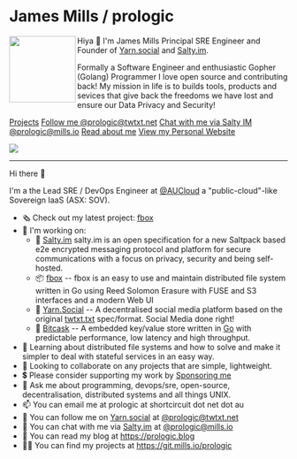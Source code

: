 # James Mills / prologic

<img align="left" width="120" height="120" src="https://avatars.githubusercontent.com/u/1290234?v=4" />

Hiya 👋 I'm James Mills Principal SRE Engineer and Founder of
[Yarn.social](https://yarn.social) and [Salty.im](https://salty.im).

Formally a Software Engineer and enthusiastic Gopher (Golang) Programmer
I love open source and contributing back! My mission in life is to builds
tools, products and sevices that give back the freedoms we have lost
and ensure our Data Privacy and Security!

[Projects](https://git.mills.io/prologic) [Follow me @prologic@twtxt.net](https://twtxt.net/user/prologic) [Chat with me via Salty IM @prologic@mills.io](im://prologic@mills.io) [Read about me](https://prologic.blog) [View my Personal Website](https://prologic.shortcircuit.net.au)

![](https://raw.githubusercontent.com/prologic/github-stats/main/generated/overview.svg)

----

Hi there 👋

I'm a the Lead SRE / DevOps Engineer at [@AUCloud](https://australiacloud.com.au)
a "public-cloud"-like Sovereign IaaS (ASX: SOV).

- 🗞 Check out my latest project: [fbox](https://git.mills.io/prologic/fbox)
- 🚧 I'm working on:
  - 🧂 [Salty.im](https://salty.im) salty.im is an open specification
       for a new Saltpack based e2e encrypted messaging protocol
       and platform for secure communications with a focus on privacy, security and being self-hosted.
  - 📦 [fbox](https://git.mills.io/prologic/fbox) -- fbox is an easy to use
       and maintain distributed file system written in Go using Reed Solomon
       Erasure with FUSE and S3 interfaces and a modern Web UI
  - 🧶 [Yarn.Social](https://yarn.social) -- A decentralised social media platform based on
       the original [twtxt.txt](https://twtxt.readthedocs.org) spec/format. Social Media done right!
  - 🔑 [Bitcask](https://git.mills.io/prologic/bitcask) -- A embedded
       key/value store written in [Go](https://golang.org) with predictable
       performance, low latency and high throughput.
- 📖 Learning about distributed file systems and how to solve and make it
     simpler to deal with stateful services in an easy way.
- 🙋 Looking to collaborate on any projects that are simple, lightweight.
- 💲 Please consider supporting my work by [Sponsoring me](https://github.com/sponsors/prologic)
- 💬 Ask me about programming, devops/sre, open-source, decentralisation,
     distributed systems and all things UNIX.
- 📫 You can email me at prologic at shortcircuit dot net dot au
- 📕 You can follow me on [Yarn.social](https://yarn.social) at [@prologic@twtxt.net](https://twtxt.net/~prologic)
- 🧂 You can chat with me via [Salty.im](https://salty.im) at [@prologic@mills.io](im://prologic@mills.io)
- 📰 You can read my blog at https://prologic.blog
- 👨‍💻 You can find my projects at https://git.mills.io/prologic
